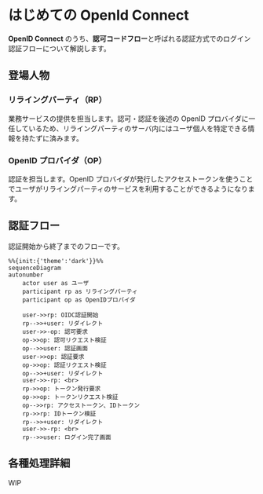 # はじめての OpenId Connect

**OpenID Connect** のうち、**認可コードフロー**と呼ばれる認証方式でのログイン認証フローについて解説します。

## 登場人物

### リライングパーティ（RP）

業務サービスの提供を担当します。認可・認証を後述の OpenID プロバイダに一任しているため、リライングパーティのサーバ内にはユーザ個人を特定できる情報を持たずに済みます。

### OpenID プロバイダ（OP）

認証を担当します。OpenID プロバイダが発行したアクセストークンを使うことでユーザがリライングパーティのサービスを利用することができるようになります。

## 認証フロー

認証開始から終了までのフローです。

```mermaid
%%{init:{'theme':'dark'}}%%
sequenceDiagram
autonumber
    actor user as ユーザ
    participant rp as リライングパーティ
    participant op as OpenIDプロバイダ

    user->>rp: OIDC認証開始
    rp-->>+user: リダイレクト
    user->>-op: 認可要求
    op->>op: 認可リクエスト検証
    op-->>user: 認証画面
    user->>op: 認証要求
    op->>op: 認証リクエスト検証
    op-->>+user: リダイレクト
    user->>-rp: <br>
    rp->>op: トークン発行要求
    op->>op: トークンリクエスト検証
    op-->>rp: アクセストークン、IDトークン
    rp->>rp: IDトークン検証
    rp-->>+user: リダイレクト
    user->>-rp: <br>
    rp-->>user: ログイン完了画面
```

## 各種処理詳細

WIP
